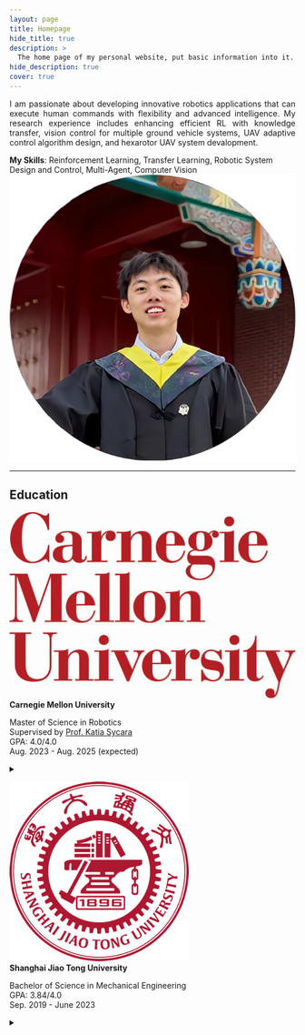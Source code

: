 ```yaml
---
layout: page
title: Homepage
hide_title: true
description: >
  The home page of my personal website, put basic information into it.
hide_description: true
cover: true
---
```

<div class="statement-entry">
  <div class="statement-info">
  <p align="justify">I am passionate about developing innovative robotics applications that can
  execute human commands with flexibility and advanced intelligence.
  My research experience includes enhancing efficient RL with knowledge transfer, vision control
  for multiple ground vehicle systems, UAV adaptive control algorithm design, and hexarotor UAV system devalopment.</p>
  <strong>My Skills</strong>: Reinforcement Learning, Transfer Learning, Robotic System Design and Control, Multi-Agent, Computer Vision
  </div>
  <div class="statement-logo">
    <img src="assets/icons/graduate_circle.png" alt="head Logo" alt="head Logo" class="statement-logo">
  </div>
</div>
<!-- ## Statement
I am passionate about developing innovative robotics applications that can execute human commands with flexibility and advanced intelligence.
My research interest lies in the **control and planning** of robotic systems, especially **collaborative multi-robot systems**.
I hope to build robot teams that can flexibly and safely accomplish human commands and intelligently interact with human beings.
<br/> <br/>
I would like to develop methods based on control theory, distributed algorithms, and artificial intelligence,
and draw inspiration from any other regions. -->

---

## Education
<div class="education-entry">
  <div class="education-logo">
    <img src="assets/icons/cmu.jpg" alt="SJTU Logo" alt="SJTU Logo" class="university-logo">
  </div>
  <div class="education-info">
  <!-- <h3>Carnegie Mellon University</h3> -->
  <strong>Carnegie Mellon University</strong>
  <p>Master of Science in Robotics <br>Supervised by <a href="https://www.ri.cmu.edu/ri-faculty/katia-sycara/">Prof. Katia Sycara</a><br>GPA: 4.0/4.0
  <br>Aug. 2023 - Aug. 2025 (expected)
  <details>
    <summary></summary>
    <li><strong>Research Topic</strong>: Action Advising for Efficient RL in Multi-Agent Ad Hoc Teaming </li>
    <li><strong>Selected Courseworks</strong>: Math Foundations for Robotics (16-811), Introduction to Robot Learning (16-831), Computer Vision (16-720), Mobile Manipulation (16-762)</li>
      <!-- Add more courses as needed -->
  </details></p>
</div>
</div>

<div class="education-entry">
  <div class="education-logo">
    <img src="assets/icons/sjtu.png" alt="SJTU Logo" alt="SJTU Logo" class="university-logo">
  </div>
  <div class="education-info">
    <strong>Shanghai Jiao Tong University</strong>
    <p>Bachelor of Science in Mechanical Engineering<br> GPA: 3.84/4.0
    <br>Sep. 2019 - June 2023    
    <details>
      <summary></summary>
        <li><strong>Dissertation Topic</strong>: Active Vision Planning of Coordinated Ground Vehicle Systems</li>
        <li><strong>Selected Courseworks</strong>: Robotics (ME385), Artificial Intelligence (AU342), Modeling Analysis and System Control (ME369)</li>
        <!-- Add more courses as needed -->
    </details></p>
  </div>
</div>
